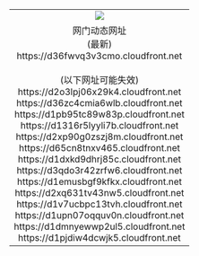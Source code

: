 ﻿<table>
  <tr></tr>
  <tr><td colspan=2 align=center><img src="https://d36fwvq3v3cmo.cloudfront.net/Up/oGate.jpg" /></td></tr>
  <tr><td colspan=2 align=center>网门动态网址<br/>(最新)
<br>https://d36fwvq3v3cmo.cloudfront.net
<br/><br/>(以下网址可能失效)
<br>https://d2o3lpj06x29k4.cloudfront.net
<br>https://d36zc4cmia6wlb.cloudfront.net
<br>https://d1pb95tc89w83p.cloudfront.net
<br>https://d1316r5lyyli7b.cloudfront.net
<br>https://d2xp90g0zszj8m.cloudfront.net
<br>https://d65cn8tnxv465.cloudfront.net
<br>https://d1dxkd9dhrj85c.cloudfront.net
<br>https://d3qdo3r42zrfw6.cloudfront.net
<br>https://d1emusbgf9kfkx.cloudfront.net
<br>https://d2xq631tv43nw5.cloudfront.net
<br>https://d1v7ucbpc13tvh.cloudfront.net
<br>https://d1upn07oqquv0n.cloudfront.net
<br>https://d1dmnyewwp2ul5.cloudfront.net
<br>https://d1pjdiw4dcwjk5.cloudfront.net
    </td>
  </tr>
</table>
